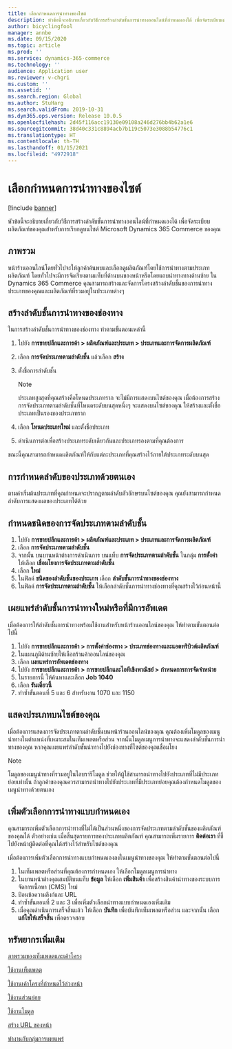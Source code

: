 ```yaml
---
title: เลือกกำหนดการนำทางของไซต์
description: หัวข้อนี้จะอธิบายเกี่ยวกับวิธีการสร้างลำดับชั้นการนำทางออนไลน์ที่กำหนดเองได้ เพื่อจัดระเบียบผลิตภัณฑ์ของคุณสำหรับการเรียกดูบนไซต์ Microsoft Dynamics 365 Commerce ของคุณ
author: bicyclingfool
manager: annbe
ms.date: 09/15/2020
ms.topic: article
ms.prod: ''
ms.service: dynamics-365-commerce
ms.technology: ''
audience: Application user
ms.reviewer: v-chgri
ms.custom: ''
ms.assetid: ''
ms.search.region: Global
ms.author: StuHarg
ms.search.validFrom: 2019-10-31
ms.dyn365.ops.version: Release 10.0.5
ms.openlocfilehash: 2d45f116acc19130e09108a246d276bb4b62a1e6
ms.sourcegitcommit: 38d40c331c8894acb7b119c5073e3088b54776c1
ms.translationtype: HT
ms.contentlocale: th-TH
ms.lasthandoff: 01/15/2021
ms.locfileid: "4972918"
---
```

# <a name="customize-site-navigation"></a>เลือกกำหนดการนำทางของไซต์


[!include [banner](includes/banner.md)]

หัวข้อนี้จะอธิบายเกี่ยวกับวิธีการสร้างลำดับชั้นการนำทางออนไลน์ที่กำหนดเองได้ เพื่อจัดระเบียบผลิตภัณฑ์ของคุณสำหรับการเรียกดูบนไซต์ Microsoft Dynamics 365 Commerce ของคุณ

## <a name="overview"></a>ภาพรวม

หน้าร้านออนไลน์โดยทั่วไปจะให้ลูกค้าค้นพบและเลือกดูผลิตภัณฑ์โดยใช้การนำทางตามประเภทผลิตภัณฑ์ โดยทั่วไปจะมีการจัดเรียงตามแท็บที่ด้านบนของหน้าหรือโดยแถบนำทางทางด้านซ้าย ใน Dynamics 365 Commerce คุณสามารถสร้างและจัดการโครงสร้างลำดับชั้นของการนำทางประเภทของคุณและผลิตภัณฑ์ที่รวมอยู่ในประเภทต่างๆ

## <a name="create-a-channel-navigation-hierarchy"></a>สร้างลำดับชั้นการนำทางของช่องทาง

ในการสร้างลำดับชั้นการนำทางของช่องทาง ทำตามขั้นตอนเหล่านี้

1. ไปยัง **การขายปลีกและการค้า \> ผลิตภัณฑ์และประเภท \> ประเภทและการจัดการผลิตภัณฑ์**
1. เลือก **การจัดประเภทตามลำดับชั้น** แล้วเลือก **สร้าง**
1. ตั้งชื่อการลำดับชั้น

    > [!NOTE]
    > ประเภทสูงสุดที่คุณสร้างคือโหนดประเภทราก จะไม่มีการแสดงบนไซต์ของคุณ เมื่อต้องการสร้างการจัดประเภทตามลำดับชั้นที่โหนดระดับบนสุดหนึ่งๆ จะแสดงบนไซต์ของคุณ ให้สร้างและตั้งชื่อประเภทเป็นรองของประเภทราก

1. เลือก **โหนดประเภทใหม่** และตั้งชื่อประเภท
1. ดำเนินการต่อเพื่อสร้างประเภทระดับเดียวกันและประเภทรองตามที่คุณต้องการ

ขณะนี้คุณสามารถกำหนดผลิตภัณฑ์ให้กับแต่ละประเภทที่คุณสร้างไว้ภายใต้ประเภทระดับบนสุด

## <a name="customize-the-order-of-categories"></a>การกำหนดลำดับของประเภทด้วยตนเอง

ตามค่าเริ่มต้นประเภทที่คุณกำหนดจะปรากฏตามลำดับตัวอักษรบนไซต์ของคุณ คุณยังสามารถกำหนดลำดับการแสดงผลของประเภทได้ด้วย

## <a name="assign-a-category-hierarchy-type"></a>กำหนดชนิดของการจัดประเภทตามลำดับชั้น

1. ไปยัง **การขายปลีกและการค้า \> ผลิตภัณฑ์และประเภท \> ประเภทและการจัดการผลิตภัณฑ์**
1. เลือก **การจัดประเภทตามลำดับชั้น**
1. จากนั้น บนบานหน้าต่างการดำเนินการ บนแท็บ **การจัดประเภทตามลำดับชั้น** ในกลุ่ม **การตั้งค่า** ให้เลือก **เชื่อมโยงการจัดประเภทตามลำดับชั้น**
1. เลือก **ใหม่**
1. ในฟิลด์ **ชนิดของลำดับชั้นของประเภท** เลือก **ลำดับชั้นการนำทางของช่องทาง**
1. ในฟิลด์ **การจัดประเภทตามลำดับชั้น** ให้เลือกลำดับชั้นการนำทางช่องทางที่คุณสร้างไว้ก่อนหน้านี้

## <a name="publish-new-or-updated-navigation-hierarchies"></a>เผยแพร่ลำดับชั้นการนำทางใหม่หรือที่มีการอัพเดต

เมื่อต้องการให้ลำดับชั้นการนำทางพร้อมใช้งานสำหรับหน้าร้านออนไลน์ของคุณ ให้ทำตามขั้นตอนต่อไปนี้

1. ไปยัง **การขายปลีกและการค้า \> การตั้งค่าช่องทาง \> ประเภทช่องทางและแอตทริบิวต์ผลิตภัณฑ์**
1. ในแผนภูมิด้านซ้ายให้เลือกร้านค้าออนไลน์ของคุณ
1. เลือก **เผยแพร่การอัพเดตช่องทาง**
1. ไปยัง **การขายปลีกและการค้า \> การขายปลีกและไอทีเชิงพาณิชย์ \> กำหนดการการจัดจำหน่าย**
1. ในรายการนี้ ให้ค้นหาและเลือก **Job 1040**
1. เลือก **รันเดี๋ยวนี้**
1. ทำซ้ำขั้นตอนที่ 5 และ 6 สำหรับงาน 1070 และ 1150

## <a name="show-categories-on-your-site"></a>แสดงประเภทบนไซต์ของคุณ

เมื่อต้องการแสดงการจัดประเภทตามลำดับชั้นบนหน้าร้านออนไลน์ของคุณ คุณต้องเพิ่มโมดูลของเมนูนำทางในตำแหน่งที่เหมาะสมในเท็มเพลตหรือส่วน จากนั้นโมดูลเมนูการนำทางจะแสดงลำดับชั้นการนำทางของคุณ หากคุณเผยแพร่ลำดับชั้นนำทางไปยังช่องทางที่ไซต์ของคุณเชื่อมโยง

> [!NOTE]
> โมดูลของเมนูนำทางที่รวมอยู่ในไลบรารีโมดูล ช่วยให้ผู้ใช้สามารถนำทางไปยังประเภทที่ไม่มีประเภทย่อยเท่านั้น ถ้าลูกค้าของคุณควรสามารถนำทางไปยังประเภทที่มีประเภทย่อยคุณต้องกำหนดโมดูลของเมนูนำทางด้วยตนเอง

## <a name="add-custom-navigation-options"></a>เพิ่มตัวเลือกการนำทางแบบกำหนดเอง

คุณสามารถเพิ่มตัวเลือกการนำทางที่ไม่ได้เป็นส่วนหนึ่งของการจัดประเภทตามลำดับชั้นของผลิตภัณฑ์ของคุณได้ ตัวอย่างเช่น เมื่อสิ้นสุดรายการของประเภทผลิตภัณฑ์ คุณสามารถเพิ่มรายการ **ติดต่อเรา** ที่ชี้ไปยังหน้าผู้ติดต่อที่คุณได้สร้างไว้สำหรับไซต์ของคุณ

เมื่อต้องการเพิ่มตัวเลือกการนำทางแบบกำหนดเองลงในเมนูนำทางของคุณ ให้ทำตามขั้นตอนต่อไปนี้

1. ในเท็มเพลตหรือส่วนที่คุณต้องการกำหนดเอง ให้เลือกโมดูลเมนูการนำทาง
1. ในบานหน้าต่างคุณสมบัติบนแท็บ **ข้อมูล** ให้เลือก **เพิ่มสินค้า** เพื่อสร้างสินค้านำทางของระบบการจัดการเนื้อหา (CMS) ใหม่
1. ป้อนข้อความลิงก์และ URL
1. ทำซ้ำขั้นตอนที่ 2 และ 3 เพื่อเพิ่มตัวเลือกนำทางแบบกำหนดเองเพิ่มเติม
1. เมื่อคุณดำเนินการเสร็จสิ้นแล้ว ให้เลือก **บันทึก** เพื่อบันทึกเท็มเพลตหรือส่วน และจากนั้น เลือก **แก้ไขให้เสร็จสิ้น** เพื่อตรวจสอบ

## <a name="additional-resources"></a>ทรัพยากรเพิ่มเติม

[ภาพรวมของเท็มเพลตและเค้าโครง](templates-layouts-overview.md)

[ใช้งานเท็มเพลต](work-with-templates.md)

[ใช้งานเค้าโครงที่กำหนดไว้ล่วงหน้า](work-with-layouts.md)

[ใช้งานส่วนย่อย](work-with-fragments.md)

[ใช้งานโมดูล](work-with-modules.md)

[สร้าง URL ของหน้า](create-page-url.md)

[ทำงานกับกลุ่มการเผยแพร่](publish-groups.md)
